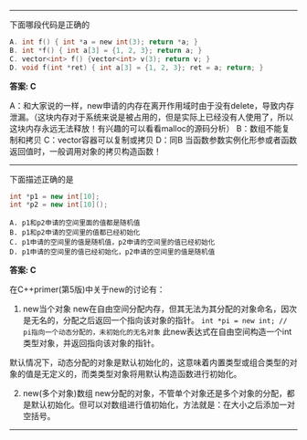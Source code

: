 ***
下面哪段代码是正确的
``` C
A. int f() { int *a = new int(3); return *a; }
B. int *f() { int a[3] = {1, 2, 3}; return a; }
C. vector<int> f() {vector<int> v(3); return v; }
D. void f(int *ret) { int a[3] = {1, 2, 3}; ret = a; return; }
```
**答案: C**

A：和大家说的一样，new申请的内存在离开作用域时由于没有delete，导致内存泄漏。（这块内存对于系统来说是被占用的，但是实际上已经没有人使用了，所以这块内存永远无法释放！有兴趣的可以看看malloc的源码分析）
B：数组不能复制和拷贝
C：vector容器可以复制或拷贝
D：同B
当函数参数实例化形参或者函数返回值时，一般调用对象的拷贝构造函数！
***


下面描述正确的是
``` CPP
int *p1 = new int[10];
int *p2 = new int[10]();
```
```
A. p1和p2申请的空间里面的值都是随机值
B. p1和p2申请的空间里的值都已经初始化
C. p1申请的空间里的值是随机值，p2申请的空间里的值已经初始化
D. p1申请的空间里的值已经初始化，p2申请的空间里的值是随机值
```

**答案: C**

在C++primer(第5版)中关于new的讨论有：
1. new当个对象
new在自由空间分配内存，但其无法为其分配的对象命名，因次是无名的，分配之后返回一个指向该对象的指针。
`int *pi = new int; // pi指向一个动态分配的，未初始化的无名对象`
此new表达式在自由空间构造一个int类型对象，并返回指向该对象的指针。

默认情况下，动态分配的对象是默认初始化的，这意味着内置类型或组合类型的对象的值是无定义的，而类类型对象将用默认构造函数进行初始化。

2. new(多个对象)数组
new分配的对象，不管单个对象还是多个对象的分配，都是默认初始化。但可以对数组进行值初始化，方法就是：在大小之后添加一对空括号。


***
